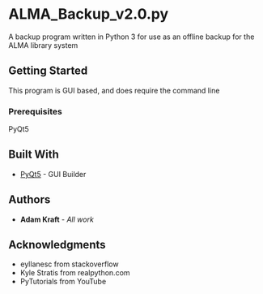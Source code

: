 # ALMA_Backup_v2.0.py

A backup program written in Python 3 for use as an offline backup for the ALMA library system

## Getting Started
This program is GUI based, and does require the command line

### Prerequisites
PyQt5

## Built With
* [PyQt5](https://pypi.org/project/PyQt5/) - GUI Builder

## Authors

* **Adam Kraft** - *All work*

## Acknowledgments

* eyllanesc from stackoverflow
* Kyle Stratis from realpython.com
* PyTutorials from YouTube
